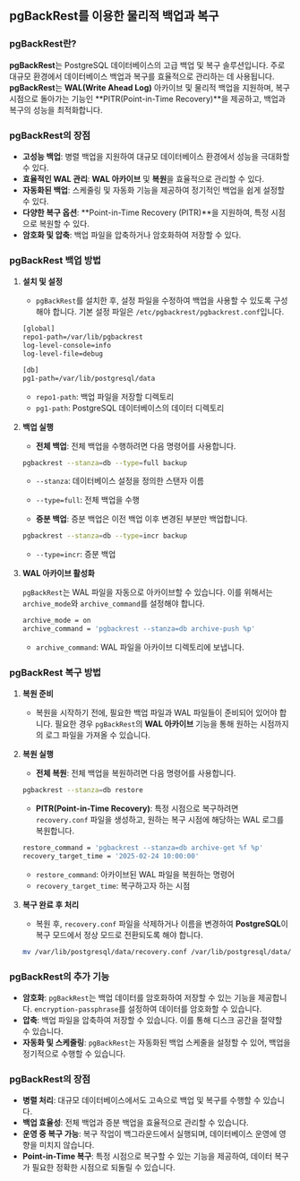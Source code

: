 ## pgBackRest를 이용한 물리적 백업과 복구

### pgBackRest란?

**pgBackRest**는 PostgreSQL 데이터베이스의 고급 백업 및 복구 솔루션입니다. 주로 대규모 환경에서 데이터베이스 백업과 복구를 효율적으로 관리하는 데 사용됩니다. **pgBackRest**는 **WAL(Write Ahead Log)** 아카이브 및 물리적 백업을 지원하며, 복구 시점으로 돌아가는 기능인 **PITR(Point-in-Time Recovery)**을 제공하고, 백업과 복구의 성능을 최적화합니다.

### pgBackRest의 장점

- **고성능 백업**: 병렬 백업을 지원하여 대규모 데이터베이스 환경에서 성능을 극대화할 수 있다.
- **효율적인 WAL 관리**: **WAL 아카이브** 및 **복원**을 효율적으로 관리할 수 있다.
- **자동화된 백업**: 스케줄링 및 자동화 기능을 제공하여 정기적인 백업을 쉽게 설정할 수 있다.
- **다양한 복구 옵션**: **Point-in-Time Recovery (PITR)**을 지원하여, 특정 시점으로 복원할 수 있다.
- **암호화 및 압축**: 백업 파일을 압축하거나 암호화하여 저장할 수 있다.

### pgBackRest 백업 방법

1. **설치 및 설정**

   - `pgBackRest`를 설치한 후, 설정 파일을 수정하여 백업을 사용할 수 있도록 구성해야 합니다. 기본 설정 파일은 `/etc/pgbackrest/pgbackrest.conf`입니다.

   ```bash
   [global]
   repo1-path=/var/lib/pgbackrest
   log-level-console=info
   log-level-file=debug

   [db]
   pg1-path=/var/lib/postgresql/data
   ```

   - `repo1-path`: 백업 파일을 저장할 디렉토리
   - `pg1-path`: PostgreSQL 데이터베이스의 데이터 디렉토리

2. **백업 실행**

   - **전체 백업**: 전체 백업을 수행하려면 다음 명령어를 사용합니다.

   ```bash
   pgbackrest --stanza=db --type=full backup
   ```

   - `--stanza`: 데이터베이스 설정을 정의한 스탠자 이름
   - `--type=full`: 전체 백업을 수행

   - **증분 백업**: 증분 백업은 이전 백업 이후 변경된 부분만 백업합니다.

   ```bash
   pgbackrest --stanza=db --type=incr backup
   ```

   - `--type=incr`: 증분 백업

3. **WAL 아카이브 활성화**

   `pgBackRest`는 WAL 파일을 자동으로 아카이브할 수 있습니다. 이를 위해서는 `archive_mode`와 `archive_command`를 설정해야 합니다.

   ```bash
   archive_mode = on
   archive_command = 'pgbackrest --stanza=db archive-push %p'
   ```

   - `archive_command`: WAL 파일을 아카이브 디렉토리에 보냅니다.

### pgBackRest 복구 방법

1. **복원 준비**

   - 복원을 시작하기 전에, 필요한 백업 파일과 WAL 파일들이 준비되어 있어야 합니다. 필요한 경우 `pgBackRest`의 **WAL 아카이브** 기능을 통해 원하는 시점까지의 로그 파일을 가져올 수 있습니다.

2. **복원 실행**

   - **전체 복원**: 전체 백업을 복원하려면 다음 명령어를 사용합니다.

   ```bash
   pgbackrest --stanza=db restore
   ```

   - **PITR(Point-in-Time Recovery)**: 특정 시점으로 복구하려면 `recovery.conf` 파일을 생성하고, 원하는 복구 시점에 해당하는 WAL 로그를 복원합니다.

   ```bash
   restore_command = 'pgbackrest --stanza=db archive-get %f %p'
   recovery_target_time = '2025-02-24 10:00:00'
   ```

   - `restore_command`: 아카이브된 WAL 파일을 복원하는 명령어
   - `recovery_target_time`: 복구하고자 하는 시점

3. **복구 완료 후 처리**

   - 복원 후, `recovery.conf` 파일을 삭제하거나 이름을 변경하여 **PostgreSQL**이 복구 모드에서 정상 모드로 전환되도록 해야 합니다.

   ```bash
   mv /var/lib/postgresql/data/recovery.conf /var/lib/postgresql/data/recovery.conf.done
   ```

### pgBackRest의 추가 기능

- **암호화**: `pgBackRest`는 백업 데이터를 암호화하여 저장할 수 있는 기능을 제공합니다. `encryption-passphrase`를 설정하여 데이터를 암호화할 수 있습니다.
- **압축**: 백업 파일을 압축하여 저장할 수 있습니다. 이를 통해 디스크 공간을 절약할 수 있습니다.
- **자동화 및 스케줄링**: `pgBackRest`는 자동화된 백업 스케줄을 설정할 수 있어, 백업을 정기적으로 수행할 수 있습니다.

### pgBackRest의 장점

- **병렬 처리**: 대규모 데이터베이스에서도 고속으로 백업 및 복구를 수행할 수 있습니다.
- **백업 효율성**: 전체 백업과 증분 백업을 효율적으로 관리할 수 있습니다.
- **운영 중 복구 가능**: 복구 작업이 백그라운드에서 실행되며, 데이터베이스 운영에 영향을 미치지 않습니다.
- **Point-in-Time 복구**: 특정 시점으로 복구할 수 있는 기능을 제공하여, 데이터 복구가 필요한 정확한 시점으로 되돌릴 수 있습니다.
